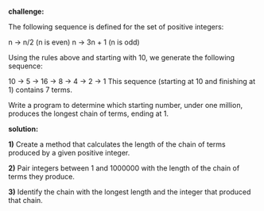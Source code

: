 <b>challenge:</b>

The following sequence is defined for the set of positive integers:

n → n/2 (n is even)
n → 3n + 1 (n is odd)

Using the rules above and starting with 10, we generate the following sequence:

10 → 5 → 16 → 8 → 4 → 2 → 1
This sequence (starting at 10 and finishing at 1) contains 7 terms. 

Write a program to determine which starting number, under one million, produces the longest chain of terms, ending at 1.


<b>solution:</b>

<b>1)</b> Create a method that calculates the length of the chain of terms produced by a given positive integer. 

<b>2)</b> Pair integers between 1 and 1000000 with the length of the chain of terms they produce.

<b>3)</b> Identify the chain with the longest length and the integer that produced that chain. 
